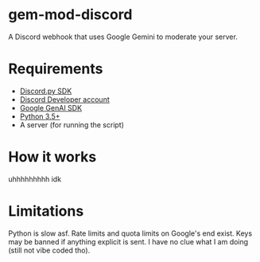 # gem-mod-discord
A Discord webhook that uses Google Gemini to moderate your server.

# Requirements
* [Discord.py SDK](https://pypi.org/project/discord.py/)
* [Discord Developer account](https://discord.com/developers/applications)
* [Google GenAI SDK](https://pypi.org/project/google-genai/)
* [Python 3.5+](https://python.org)
* A server (for running the script)

# How it works
uhhhhhhhhh idk

# Limitations
Python is slow asf. Rate limits and quota limits on Google's end exist. Keys may be banned if anything explicit is sent. I have no clue what I am doing (still not vibe coded tho).
